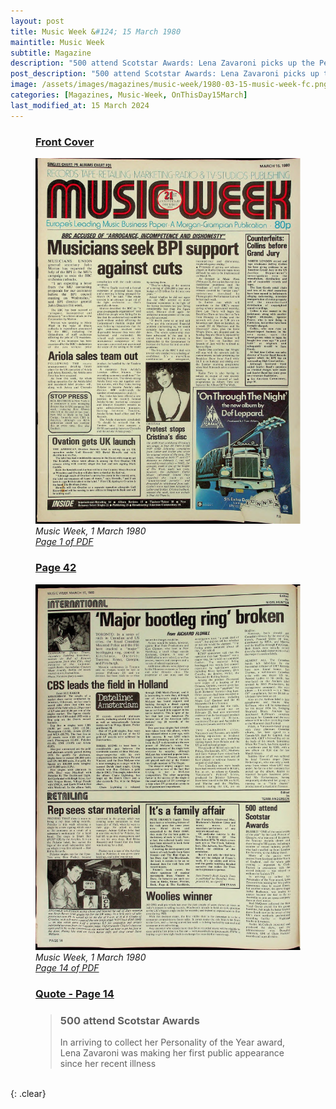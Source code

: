 ```yaml
---
layout: post
title: Music Week &#124; 15 March 1980
maintitle: Music Week
subtitle: Magazine
description: "500 attend Scotstar Awards: Lena Zavaroni picks up the Personality of the Year award"
post_description: "500 attend Scotstar Awards: Lena Zavaroni picks up the Personality of the Year award"
image: /assets/images/magazines/music-week/1980-03-15-music-week-fc.png"><img src="/assets/images/magazines/music-week/1980-03-15-music-week-fc.png
categories: [Magazines, Music-Week, OnThisDay15March]
last_modified_at: 15 March 2024
---
```


<figure class="fig1">
<h3 id="infobox1"><a href="#infobox1">Front Cover</a></h3>
<a href="/assets/images/magazines/music-week/1980-03-15-music-week-fc.png"><img src="/assets/images/magazines/music-week/1980-03-15-music-week-fc.png" class="full-width zoom-in" /></a>
<cite>Music Week, 1 March 1980<br /><a class="external-link" href="https://www.worldradiohistory.com/UK/Music-Week/1980/Music-Week-1980-03-15.pdf">Page 1 of PDF</a></cite>
</figure>

<figure class="fig2">
<h3 id="infobox2"><a href="#infobox2">Page 42</a></h3>
<a href="/assets/images/magazines/music-week/1980-03-15-music-week-page-14.png"><img src="/assets/images/magazines/music-week/1980-03-15-music-week-page-14.png" class="full-width zoom-in" /></a>
<cite>Music Week, 1 March 1980<br /><a class="external-link" href="https://www.worldradiohistory.com/UK/Music-Week/1980/Music-Week-1980-03-15.pdf#page=14">Page 14 of PDF</a></cite>
</figure>

<figure class="fig3">
<h3 id="infobox3"><a href="#infobox3">Quote - Page 14</a></h3>
<blockquote>
<p><h3>500 attend Scotstar Awards</h3></p>
<p>In arriving to collect her Personality of the Year award, Lena Zavaroni was making her first public appearance since her recent illness</p>
</blockquote>
</figure>

<br />{: .clear}

